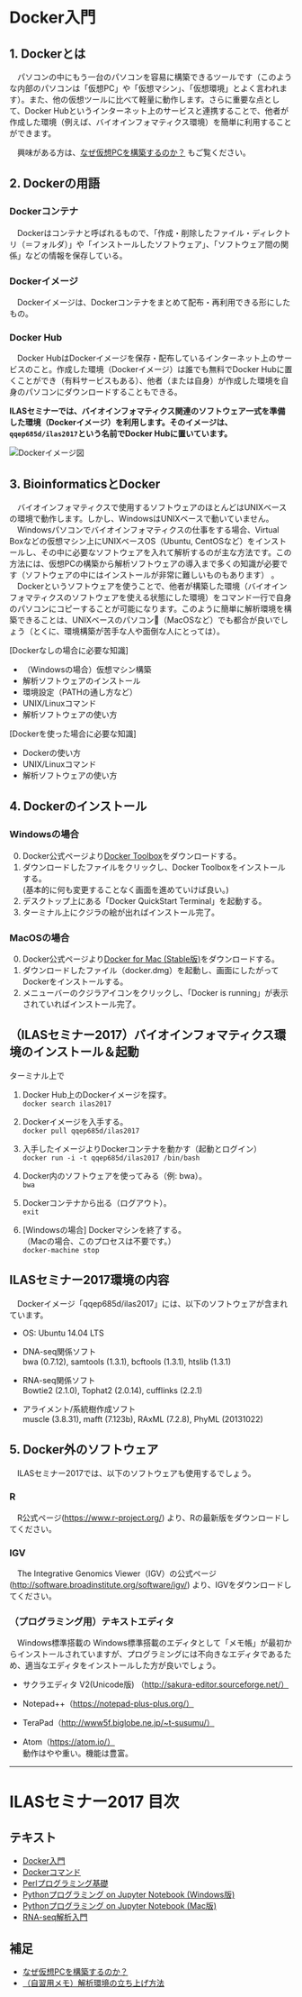 # Docker入門

## 1. Dockerとは
　パソコンの中にもう一台のパソコンを容易に構築できるツールです（このような内部のパソコンは「仮想PC」や「仮想マシン」、「仮想環境」とよく言われます）。また、他の仮想ツールに比べて軽量に動作します。さらに重要な点として、Docker Hubというインターネット上のサービスと連携することで、他者が作成した環境（例えば、バイオインフォマティクス環境）を簡単に利用することができます。

　興味がある方は、[なぜ仮想PCを構築するのか？](./XX_Why_use_docker.md) もご覧ください。

## 2. Dockerの用語
### Dockerコンテナ
　Dockerはコンテナと呼ばれるもので、「作成・削除したファイル・ディレクトリ（＝フォルダ）」や「インストールしたソフトウェア」、「ソフトウェア間の関係」などの情報を保存している。

### Dockerイメージ
　Dockerイメージは、Dockerコンテナをまとめて配布・再利用できる形にしたもの。

### Docker Hub
　Docker HubはDockerイメージを保存・配布しているインターネット上のサービスのこと。作成した環境（Dockerイメージ）は誰でも無料でDocker Hubに置くことができ（有料サービスもある）、他者（または自身）が作成した環境を自身のパソコンにダウンロードすることもできる。

__ILASセミナーでは、バイオインフォマティクス関連のソフトウェア一式を準備した環境（Dockerイメージ）を利用します。そのイメージは、`qqep685d/ilas2017`という名前でDocker Hubに置いています。__

![Dockerイメージ図](../Images/docker1.png "Dockerイメージ図")

## 3. BioinformaticsとDocker
　バイオインフォマティクスで使用するソフトウェアのほとんどはUNIXベースの環境で動作します。しかし、WindowsはUNIXベースで動いていません。  
　Windowsパソコンでバイオインフォマティクスの仕事をする場合、Virtual Boxなどの仮想マシン上にUNIXベースOS（Ubuntu, CentOSなど）をインストールし、その中に必要なソフトウェアを入れて解析するのが主な方法です。この方法には、仮想PCの構築から解析ソフトウェアの導入まで多くの知識が必要です（ソフトウェアの中にはインストールが非常に難しいものもあります） 。  
　Dockerというソフトウェアを使うことで、他者が構築した環境（バイオインフォマティクスのソフトウェアを使える状態にした環境）をコマンド一行で自身のパソコンにコピーすることが可能になります。このように簡単に解析環境を構築できることは、UNIXベースのパソコン（MacOSなど）でも都合が良いでしょう（とくに、環境構築が苦手な人や面倒な人にとっては）。



[Dockerなしの場合に必要な知識]
- （Windowsの場合）仮想マシン構築
- 解析ソフトウェアのインストール
- 環境設定（PATHの通し方など）
- UNIX/Linuxコマンド
- 解析ソフトウェアの使い方

[Dockerを使った場合に必要な知識]
- Dockerの使い方
- UNIX/Linuxコマンド
- 解析ソフトウェアの使い方


## 4. Dockerのインストール
### Windowsの場合
0. Docker公式ページより[Docker Toolbox](https://www.docker.com/products/docker-toolbox "Docker Toolbox")をダウンロードする。
0. ダウンロードしたファイルをクリックし、Docker Toolboxをインストールする。  
(基本的に何も変更することなく画面を進めていけば良い。)
0. デスクトップ上にある「Docker QuickStart Terminal」を起動する。
0. ターミナル上にクジラの絵が出ればインストール完了。

### MacOSの場合
0. Docker公式ページより[Docker for Mac (Stable版)](https://store.docker.com/editions/community/docker-ce-desktop-mac "Docker for Mac")をダウンロードする。
0. ダウンロードしたファイル（docker.dmg）を起動し、画面にしたがってDockerをインストールする。
0. メニューバーのクジラアイコンをクリックし、「Docker is running」が表示されていればインストール完了。

## （ILASセミナー2017）バイオインフォマティクス環境のインストール＆起動
ターミナル上で
1. Docker Hub上のDockerイメージを探す。  
`docker search ilas2017`  

1. Dockerイメージを入手する。  
`docker pull qqep685d/ilas2017`

1. 入手したイメージよりDockerコンテナを動かす（起動とログイン）  
`docker run -i -t qqep685d/ilas2017 /bin/bash`

1. Docker内のソフトウェアを使ってみる（例: bwa）。  
`bwa`

1. Dockerコンテナから出る（ログアウト）。  
`exit`

1. [Windowsの場合] Dockerマシンを終了する。  
（Macの場合、このプロセスは不要です。）  
`docker-machine stop`  


## ILASセミナー2017環境の内容
　Dockerイメージ「qqep685d/ilas2017」には、以下のソフトウェアが含まれています。

- OS: Ubuntu 14.04 LTS  

- DNA-seq関係ソフト  
bwa (0.7.12), samtools (1.3.1), bcftools (1.3.1), htslib (1.3.1)

- RNA-seq関係ソフト  
Bowtie2 (2.1.0), Tophat2 (2.0.14), cufflinks (2.2.1)

- アライメント/系統樹作成ソフト  
muscle (3.8.31), mafft (7.123b), RAxML (7.2.8), PhyML (20131022)

## 5. Docker外のソフトウェア
　ILASセミナー2017では、以下のソフトウェアも使用するでしょう。
### R
　R公式ページ(https://www.r-project.org/) より、Rの最新版をダウンロードしてください。

### IGV
　The Integrative Genomics Viewer（IGV）の公式ページ(http://software.broadinstitute.org/software/igv/) より、IGVをダウンロードしてください。

### （プログラミング用）テキストエディタ
　Windows標準搭載の
Windows標準搭載のエディタとして「メモ帳」が最初からインストールされていますが、プログラミングには不向きなエディタであるため、適当なエディタをインストールした方が良いでしょう。
- サクラエディタ V2(Unicode版) （http://sakura-editor.sourceforge.net/）
- Notepad++（https://notepad-plus-plus.org/）
- TeraPad（http://www5f.biglobe.ne.jp/~t-susumu/）

- Atom（https://atom.io/）  
動作はやや重い。機能は豊富。

---

# ILASセミナー2017 目次
## テキスト
- [Docker入門](./00_Starting_Docker.md)
- [Dockerコマンド](./01_Docker_Commands.md)
- [Perlプログラミング基礎](./02_Intro_Perl.md)
- [Pythonプログラミング on Jupyter Notebook (Windows版)](./03_1_Python_on_Jupyter_for_Windows.md)
- [Pythonプログラミング on Jupyter Notebook (Mac版)](./03_2_Python_on_Jupyter_for_Mac.md)
- [RNA-seq解析入門](./04_RNA-seq_analysis.md)

## 補足
- [なぜ仮想PCを構築するのか？](./XX_Why_use_docker.md)
- [（自習用メモ）解析環境の立ち上げ方法](./YY_Memo_for_self-training.md)
